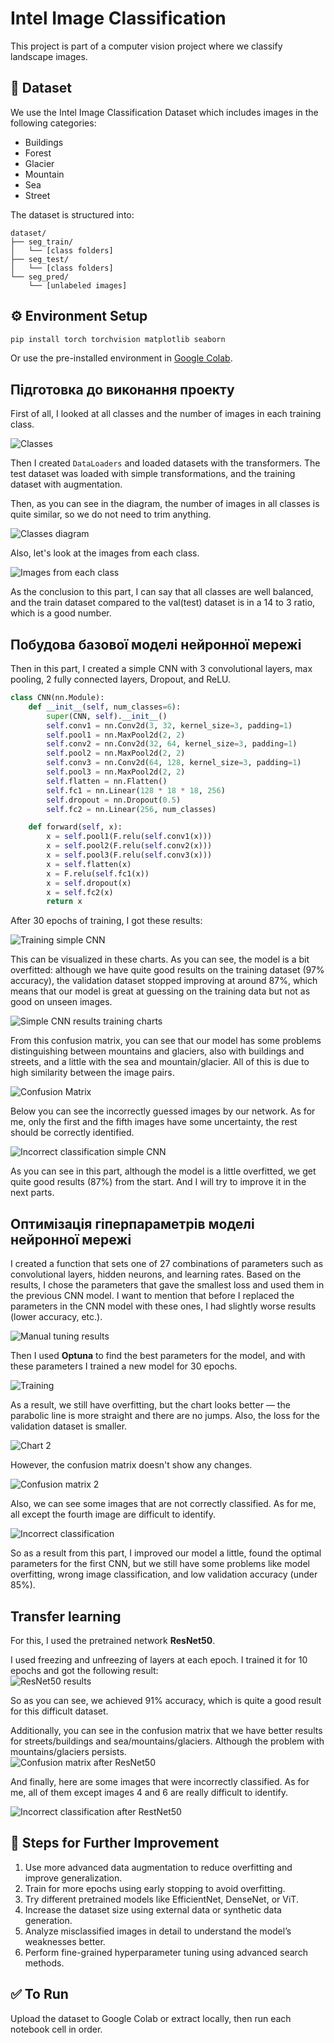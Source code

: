 # Intel Image Classification

This project is part of a computer vision project where we classify landscape images.

## 📁 Dataset

We use the Intel Image Classification Dataset which includes images in the following categories:

- Buildings
- Forest
- Glacier
- Mountain
- Sea
- Street

The dataset is structured into:

```
dataset/
├── seg_train/
│   └── [class folders]
├── seg_test/
│   └── [class folders]
└── seg_pred/
    └── [unlabeled images]
```

## ⚙️ Environment Setup

```bash
pip install torch torchvision matplotlib seaborn
```

Or use the pre-installed environment in [Google Colab](https://colab.research.google.com/).

## Підготовка до виконання проекту

First of all, I looked at all classes and the number of images in each training class.
 
![Classes](images/classes.png)

Then I created `DataLoaders` and loaded datasets with the transformers. The test dataset was loaded with simple transformations, and the training dataset with augmentation.

Then, as you can see in the diagram, the number of images in all classes is quite similar, so we do not need to trim anything.  

![Classes diagram](images/classes_diagram.png)

Also, let's look at the images from each class. 

![Images from each class](images/images_from_classes.png)

As the conclusion to this part, I can say that all classes are well balanced, and the train dataset compared to the val(test) dataset is in a 14 to 3 ratio, which is a good number.

## Побудова базової моделі нейронної мережі

Then in this part, I created a simple CNN with 3 convolutional layers, max pooling, 2 fully connected layers, Dropout, and ReLU.

```python
class CNN(nn.Module):
    def __init__(self, num_classes=6):
        super(CNN, self).__init__()
        self.conv1 = nn.Conv2d(3, 32, kernel_size=3, padding=1)
        self.pool1 = nn.MaxPool2d(2, 2)
        self.conv2 = nn.Conv2d(32, 64, kernel_size=3, padding=1)
        self.pool2 = nn.MaxPool2d(2, 2)
        self.conv3 = nn.Conv2d(64, 128, kernel_size=3, padding=1)
        self.pool3 = nn.MaxPool2d(2, 2)
        self.flatten = nn.Flatten()
        self.fc1 = nn.Linear(128 * 18 * 18, 256)
        self.dropout = nn.Dropout(0.5)
        self.fc2 = nn.Linear(256, num_classes)

    def forward(self, x):
        x = self.pool1(F.relu(self.conv1(x)))
        x = self.pool2(F.relu(self.conv2(x)))
        x = self.pool3(F.relu(self.conv3(x)))
        x = self.flatten(x)
        x = F.relu(self.fc1(x))
        x = self.dropout(x)
        x = self.fc2(x)
        return x
```

After 30 epochs of training, I got these results:

![Training simple CNN](images/training_1.png)

This can be visualized in these charts. As you can see, the model is a bit overfitted: although we have quite good results on the training dataset (97% accuracy), the validation dataset stopped improving at around 87%, which means that our model is great at guessing on the training data but not as good on unseen images.  

![Simple CNN results training charts](images/chart_1.png)

From this confusion matrix, you can see that our model has some problems distinguishing between mountains and glaciers, also with buildings and streets, and a little with the sea and mountain/glacier. All of this is due to high similarity between the image pairs.  

![Confusion Matrix](images/c_m_1.png)

Below you can see the incorrectly guessed images by our network. As for me, only the first and the fifth images have some uncertainty, the rest should be correctly identified. 

![Incorrect classification simple CNN](images/incorrect_classification_1.png)

As you can see in this part, although the model is a little overfitted, we get quite good results (87%) from the start. And I will try to improve it in the next parts.

## Оптимізація гіперпараметрів моделі нейронної мережі

I created a function that sets one of 27 combinations of parameters such as convolutional layers, hidden neurons, and learning rates. Based on the results, I chose the parameters that gave the smallest loss and used them in the previous CNN model. I want to mention that before I replaced the parameters in the CNN model with these ones, I had slightly worse results (lower accuracy, etc.).  

![Manual tuning results](images/manual_tuning.png)

Then I used **Optuna** to find the best parameters for the model, and with these parameters I trained a new model for 30 epochs.  

![Training](images/training_2.png)

As a result, we still have overfitting, but the chart looks better — the parabolic line is more straight and there are no jumps. Also, the loss for the validation dataset is smaller.  

![Chart 2](images/chart_2.png)

However, the confusion matrix doesn't show any changes. 

![Confusion matrix 2](images/c_m_2.png)

Also, we can see some images that are not correctly classified. As for me, all except the fourth image are difficult to identify.  

![Incorrect classification](images/incorrect_classification_2.png)

So as a result from this part, I improved our model a little, found the optimal parameters for the first CNN, but we still have some problems like model overfitting, wrong image classification, and low validation accuracy (under 85%).

## Transfer learning

For this, I used the pretrained network **ResNet50**.

I used freezing and unfreezing of layers at each epoch. I trained it for 10 epochs and got the following result:  
![ResNet50 results](images/restnet_res.png)

So as you can see, we achieved 91% accuracy, which is quite a good result for this difficult dataset.

Additionally, you can see in the confusion matrix that we have better results for streets/buildings and sea/mountains/glaciers. Although the problem with mountains/glaciers persists.  
![Confusion matrix after ResNet50](images/c_m_3.png)

And finally, here are some images that were incorrectly classified. As for me, all of them except images 4 and 6 are really difficult to identify.

![Incorrect classification after RestNet50](images/incorrect_classification_3.png)


## 🔮 Steps for Further Improvement

1. Use more advanced data augmentation to reduce overfitting and improve generalization.
2. Train for more epochs using early stopping to avoid overfitting.
3. Try different pretrained models like EfficientNet, DenseNet, or ViT.
4. Increase the dataset size using external data or synthetic data generation.
5. Analyze misclassified images in detail to understand the model’s weaknesses better.
6.  Perform fine-grained hyperparameter tuning using advanced search methods.


## ✅ To Run

Upload the dataset to Google Colab or extract locally, then run each notebook cell in order.


